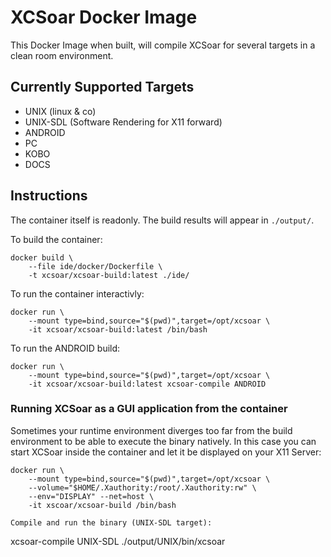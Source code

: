# XCSoar Docker Image

This Docker Image when built, will compile XCSoar for several targets in a clean room environment.


## Currently Supported Targets

- UNIX (linux & co)
- UNIX-SDL (Software Rendering for X11 forward)
- ANDROID
- PC
- KOBO
- DOCS

## Instructions

The container itself is readonly. The build results will appear in `./output/`.

To build the container:
```
docker build \
    --file ide/docker/Dockerfile \
    -t xcsoar/xcsoar-build:latest ./ide/
```

To run the container interactivly:
```
docker run \
    --mount type=bind,source="$(pwd)",target=/opt/xcsoar \
    -it xcsoar/xcsoar-build:latest /bin/bash
```

To run the ANDROID build:
```
docker run \
    --mount type=bind,source="$(pwd)",target=/opt/xcsoar \
    -it xcsoar/xcsoar-build:latest xcsoar-compile ANDROID
```

### Running XCSoar as a GUI application from the container

Sometimes your runtime environment diverges too far from the build environment to be able to execute the binary natively.
In this case you can start XCSoar inside the container and let it be displayed on your X11 Server:
```
docker run \
    --mount type=bind,source="$(pwd)",target=/opt/xcsoar \
    --volume="$HOME/.Xauthority:/root/.Xauthority:rw" \
    --env="DISPLAY" --net=host \
    -it xscoar/xcsoar-build /bin/bash

Compile and run the binary (UNIX-SDL target):
```
xcsoar-compile UNIX-SDL
./output/UNIX/bin/xcsoar
```
